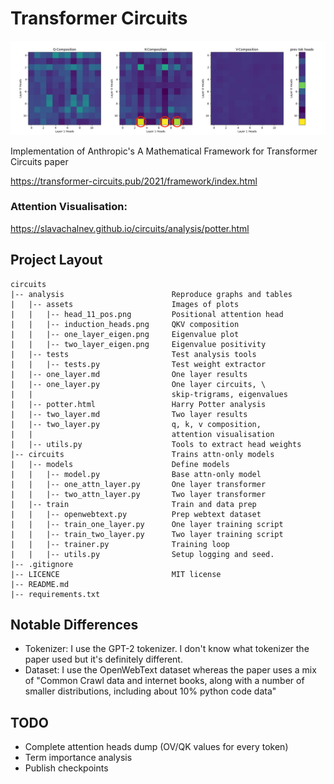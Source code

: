 # Transformer Circuits
![induction](analysis/assets/induction.png)

Implementation of Anthropic's A Mathematical Framework for Transformer Circuits paper

https://transformer-circuits.pub/2021/framework/index.html

### Attention Visualisation:
https://slavachalnev.github.io/circuits/analysis/potter.html

## Project Layout
```
circuits
|-- analysis                        Reproduce graphs and tables
|   |-- assets                      Images of plots
|   |   |-- head_11_pos.png         Positional attention head
|   |   |-- induction_heads.png     QKV composition
|   |   |-- one_layer_eigen.png     Eigenvalue plot
|   |   |-- two_layer_eigen.png     Eigenvalue positivity
|   |-- tests                       Test analysis tools
|   |   |-- tests.py                Test weight extractor
|   |-- one_layer.md                One layer results
|   |-- one_layer.py                One layer circuits, \
|   |                               skip-trigrams, eigenvalues
|   |-- potter.html                 Harry Potter analysis
|   |-- two_layer.md                Two layer results
|   |-- two_layer.py                q, k, v composition,
|   |                               attention visualisation
|   |-- utils.py                    Tools to extract head weights
|-- circuits                        Trains attn-only models
|   |-- models                      Define models
|   |   |-- model.py                Base attn-only model
|   |   |-- one_attn_layer.py       One layer transformer
|   |   |-- two_attn_layer.py       Two layer transformer
|   |-- train                       Train and data prep
|   |   |-- openwebtext.py          Prep webtext dataset
|   |   |-- train_one_layer.py      One layer training script
|   |   |-- train_two_layer.py      Two layer training script
|   |   |-- trainer.py              Training loop
|   |   |-- utils.py                Setup logging and seed.
|-- .gitignore                      
|-- LICENCE                         MIT license
|-- README.md
|-- requirements.txt
```

## Notable Differences
- Tokenizer: I use the GPT-2 tokenizer. I don't know what tokenizer the paper used but it's definitely different.
- Dataset: I use the OpenWebText dataset whereas the paper uses a mix of "Common Crawl data and internet books, along with a number of smaller distributions, including about 10% python code data"

## TODO
- Complete attention heads dump (OV/QK values for every token)
- Term importance analysis
- Publish checkpoints
